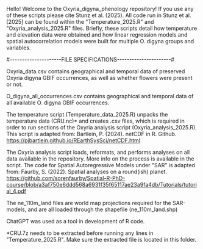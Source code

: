 Hello!
Welcome to the Oxyria_digyna_phenology repository! If you use any of these scripts please cite Stunz et al. (2025). 
All code run in Stunz et al. [2025] can be found within the "Temperature_2025.R" and "Oxyria_analysis_2025.R" files. 
Briefly, these scripts detail how temperature and elevation data were obtained and how linear regression models and 
spatial autocorrelation models were built for multiple O. digyna groups and variables.

#---------------------FILE SPECIFICATIONS----------------------#

Oxyria_data.csv contains geographical and temporal data of
preserved Oxyria digyna GBIF occurrences, as well as whether
flowers were present or not.

O_digyna_all_occurrences.csv contains geographical and temporal
data of all available O. digyna GBIF occurrences.

The temperature script (Temperature_data_2025.R) unpacks the
temperature data (CRU.nc)* and creates .csv files, which is
required in order to run sections of the Oxyria analysis script
(Oxyria_analysis_2025.R). This script is adapted from:
Bartlein, P. (2024). netCDF in R. Github.
https://pjbartlein.github.io/REarthSysSci/netCDF.html

The Oxyria analysis script loads, reformats, and performs
analyses on all data available in the repository. More info on
the process is available in the script. The code for Spatial 
Autoregressive Models under "SAR" is adapted from:
Faurby, S. (2022). Spatial analyses on a round(ish) planet.
https://github.com/sorenfaurby/Spatial-R-PhD-course/blob/a3af750e6ddd568a6931f35f65117ae23a9fa4db/Tutorials/tutorial_4.pdf

The ne_110m_land files are world map projections required for
the SAR-models, and are all loaded through the shapefile
(ne_110m_land.shp)

ChatGPT was used as a tool in development of R code.

*CRU.7z needs to be extracted before running any lines in
"Temperature_2025.R". Make sure the extracted file is located
in this folder.
